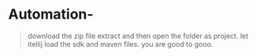 # Automation-
> download the zip file 
> extract and then open the folder as project.
> let itellij load the sdk and maven files.
> you are good to gooo.

